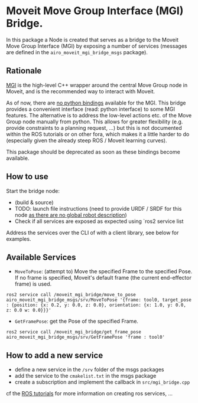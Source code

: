# Moveit Move Group Interface (MGI) Bridge.

In this package a Node is created that serves as a bridge to the Moveit Move Group Interface (MGI) by exposing a number of services (messages are defined in the `airo_moveit_mgi_bridge_msgs` package).


## Rationale
[MGI](https://moveit.picknik.ai/foxy/doc/move_group_interface/move_group_interface_tutorial.html) is the high-level C++ wrapper around the central Move Group node in Moveit, and is the recommended way to interact with Moveit.

As of now, there are [no python bindings](https://github.com/ros-planning/moveit2/issues/314) available for the MGI. This bridge provides a convenient interface (read: python interface) to some MGI features. The alternative is to address the low-level actions etc. of the Move Group node manually from python. This allows for greater flexibility (e.g. provide constraints to a planning request, ...) but this is not documented within the ROS tutorials or on other fora, which makes it a little harder to do (especially given the already steep ROS / Moveit learning curves).

This package should be deprecated as soon as these bindings become available.
## How to use

Start the bridge node:
- (build & source)
- TODO:  launch file instructions (need to provide URDF / SRDF for this node [as there are no global robot description](https://github.com/ros-planning/moveit2/issues/615))
- Check if all services are exposed as expected using `ros2 service list

Address the services over the CLI of with a client library, see below for examples.

## Available Services
- `MoveToPose`: (attempt to) Move the specified Frame to the specified Pose. If no frame is specified, Moveit's default frame (the current end-effector frame) is used.

`ros2 service call /moveit_mgi_bridge/move_to_pose airo_moveit_mgi_bridge_msgs/srv/MoveToPose '{frame: tool0, target_pose : {position: {x: 0.2, y: 0.0, z: 0.0}, orientation: {x: 1.0, y: 0.0, z: 0.0 w: 0.0}}}'`
- `GetFramePose`: get the Pose of the specified Frame.

`ros2 service call /moveit_mgi_bridge/get_frame_pose airo_moveit_mgi_bridge_msgs/srv/GetFramePose 'frame : tool0'`


## How to add a new service
- define a new service in the `/srv` folder of the msgs packages
- add the service to the `cmakelist.txt` in the msgs package
- create a subscription and implement the callback in `src/mgi_bridge.cpp`

cf the [ROS tutorials](https://docs.ros.org/en/galactic/Tutorials.html) for more information on creating ros services, ...
